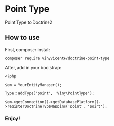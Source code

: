 # Point Type
Point Type to Doctrine2

## How to use

First, composer install:

```
composer require vinyvicente/doctrine-point-type
```

After, add in your bootstrap:


```
<?php

$em = YourEntityManager();

Type::addType('point', 'Viny\PointType');

$em->getConnection()->getDatabasePlatform()->registerDoctrineTypeMapping('point', 'point');

```

### Enjoy!